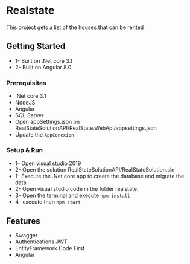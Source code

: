 # Realstate

This project gets a list of the houses that can be rented

## Getting Started
* 1- Built on .Net core 3.1
* 2- Built  on Angular 8.0

### Prerequisites 
* .Net core 3.1
* NodeJS
* Angular
* SQL Server
* Open appSettings.json on RealStateSolutionAPI/RealState.WebApi/appsettings.json
* Update the `AppConexion`


### Setup & Run
* 1- Open visual studio 2019
* 2- Open the solution RealStateSolutionAPI/RealStateSolution.sln
* 1- Execute the .Net core app to create the database and migrate the data
* 2- Open visual studio code in the folder realstate.
* 3- Open the terminal and execute `npm install`
* 4- execute then `npm start`

## Features
* Swagger
* Authentications JWT
* EntityFramework Code First 
* Angular
